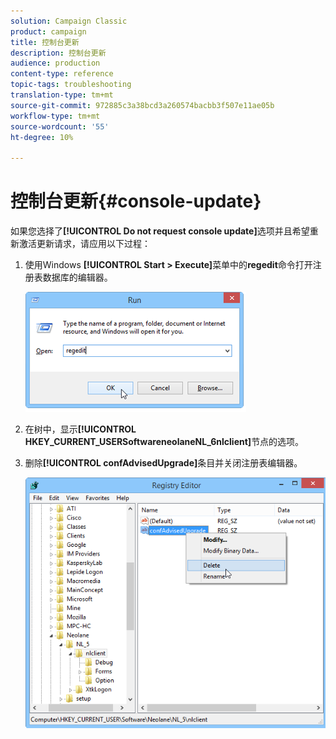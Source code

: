 ```yaml
---
solution: Campaign Classic
product: campaign
title: 控制台更新
description: 控制台更新
audience: production
content-type: reference
topic-tags: troubleshooting
translation-type: tm+mt
source-git-commit: 972885c3a38bcd3a260574bacbb3f507e11ae05b
workflow-type: tm+mt
source-wordcount: '55'
ht-degree: 10%

---
```



# 控制台更新{#console-update}

如果您选择了&#x200B;**[!UICONTROL Do not request console update]**&#x200B;选项并且希望重新激活更新请求，请应用以下过程：

1. 使用Windows **[!UICONTROL Start > Execute]**&#x200B;菜单中的&#x200B;**regedit**&#x200B;命令打开注册表数据库的编辑器。

   ![](assets/ncs_console_update_1.png)

1. 在树中，显示&#x200B;**[!UICONTROL HKEY_CURRENT_USERSoftwareneolaneNL_6nlclient]**&#x200B;节点的选项。
1. 删除&#x200B;**[!UICONTROL confAdvisedUpgrade]**&#x200B;条目并关闭注册表编辑器。

   ![](assets/ncs_console_update_2.png)

